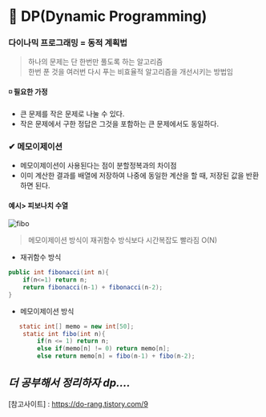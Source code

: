 # 🧾 DP(Dynamic Programming)   
### 다이나믹 프로그래밍 = 동적 계획법   
> 하나의 문제는 단 한번만 풀도록 하는 알고리즘   
> 한번 푼 것을 여러번 다시 푸는 비효율적 알고리즘을 개선시키는 방법임 

#### ◽ 필요한 가정   
- 큰 문제를 작은 문제로 나눌 수 있다.
- 작은 문제에서 구한 정답은 그것을 포함하는 큰 문제에서도 동일하다.   

### ✔ 메모이제이션   
- 메모이제이션이 사용된다는 점이 분할정복과의 차이점    
- 이미 계산한 결과를 배열에 저장하여 나중에 동일한 계산을 할 때, 저장된 값을 반환하면 된다.     

#### 예시> 피보나치 수열   
![fibo](https://user-images.githubusercontent.com/72757829/103916275-92144400-514f-11eb-80fe-4fdc109b0e8b.PNG)   
> 메모이제이션 방식이 재귀함수 방식보다 시간복잡도 빨라짐 O(N)    

- 재귀함수 방식   
```java   
public int fibonacci(int n){
    if(n<=1) return n;
    return fibonacci(n-1) + fibonacci(n-2);
}
```   
- 메모이제이션 방식   
```java   
   static int[] memo = new int[50];
    static int fibo(int n){
        if(n <= 1) return n;
        else if(memo[n] != 0) return memo[n];
        else return memo[n] = fibo(n-1) + fibo(n-2);
```   
_더 공부해서 정리하자 dp...._
---   
[참고사이트] : https://do-rang.tistory.com/9   
